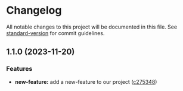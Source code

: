 # Changelog

All notable changes to this project will be documented in this file. See [standard-version](https://github.com/conventional-changelog/standard-version) for commit guidelines.

## 1.1.0 (2023-11-20)


### Features

* **new-feature:** add a new-feature to our project ([c275348](https://github.com/zk182/standard-version/commit/c275348b47e6e3089e576140de79284682354bad))
